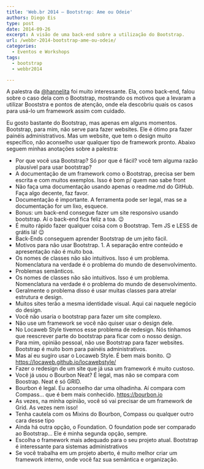 ```yaml
---
title: 'Web.br 2014 – Bootstrap: Ame ou Odeie'
authors: Diego Eis
type: post
date: 2014-09-26
excerpt: A visão de uma back-end sobre a utilização do Bootstrap.
url: /webbr-2014-bootstrap-ame-ou-odeie/
categories:
  - Eventos e Workshops
tags:
  - bootstrap
  - webbr2014

---
```

A palestra da [@hannelita][1] foi muito interessante. Ela, como back-end, falou sobre o caso dela com o Bootstrap, mostrando os motivos que a levaram a utilizar Booststra e pontos de atenção, onde ela descobriu quais os casos para usá-lo um framework assim com cuidado.

Eu gosto bastante do Bootstrap, mas apenas em alguns momentos. Bootstrap, para mim, não serve para fazer websites. Ele é ótimo pra fazer painéis administrativos. Mas um website, que tem o design muito específico, não aconselho usar qualquer tipo de framework pronto. Abaixo seguem minhas anotações sobre a palestra:

  * Por que você usa Bootstrap? Só por que é fácil? você tem alguma razão plausível para usar bootstrap?
  * A documentação de um framework como o Bootstrap, precisa ser bem escrita e com muitos exemplos. Isso é bom p/ quem nao sabe front
  * Não faça uma documentação usando apenas o readme.md do GitHub. Faça algo decente, faz favor.
  * Documentação é importante. A ferramenta pode ser legal, mas se a documentação for um lixo, esquece.
  * Bonus: um back-end consegue fazer um site responsivo usando bootstrap. Aí o back-end fica feliz a toa. 😉
  * É muito rápido fazer qualquer coisa com o Bootstrap. Tem JS e LESS de grátis lá! 😉
  * Back-Ends conseguem aprender Bootstrap de um jeito fácil.
  * Motivos para não usar Bootstrap. 1. A separação entre conteúdo e apresentação não é muito boa.
  * Os nomes de classes não são intuitivos. Isso é um problema. Nomenclatura na verdade é o problema do mundo de desenvolvimento.
  * Problemas semânticos.
  * Os nomes de classes não são intuitivos. Isso é um problema. Nomenclatura na verdade é o problema do mundo de desenvolvimento.
  * Geralmente o problema disso é usar muitas classes para atrelar estrutura e design.
  * Muitos sites terão a mesma identidade visual. Aqui cai naquele negócio do design.
  * Você não usaria o bootstrap para fazer um site complexo.
  * Não use um framework se você não quiser usar o design dele.
  * No Locaweb Style tivemos esse problema de redesign. Nós tínhamos que reescrever parte do bootstrap para ficar com o nosso design.
  * Para mim, opinião pessoal, não use Bootstrap para fazer websites. Bootstrap é muito bom para painéis administrativos.
  * Mas aí eu sugiro usar o Locaweb Style. É bem mais bonito. 😉 https://locaweb.github.io/locawebstyle/
  * Fazer o redesign de um site que já usa um framework é muito custoso.
  * Você já usou o Bourbon Neat? É legal, mas não se compara com Boostrap. Neat é só GRID.
  * Bourbon é legal. Eu aconselho dar uma olhadinha. Aí compara com Compass… que é bem mais conhecido. https://bourbon.io
  * As vezes, na minha opinião, você só vai precisar de um framework de Grid. As vezes nem isso!
  * Tenha cautela com os Mixins do Bourbon, Compass ou qualquer outro cara desse tipo
  * Ainda há outra opção, o Foundation. O foundation pode ser comparado ao Bootstrap… Ele é minha segunda opção, sempre.
  * Escolha o framework mais adequado para o seu projeto atual. Bootstrap é interessante para sistemas administrativos
  * Se você trabalha em um projeto aberto, é muito melhor criar um framework interno, onde você faz sua semântica e organização.

 [1]: https://twitter.com/hannelita